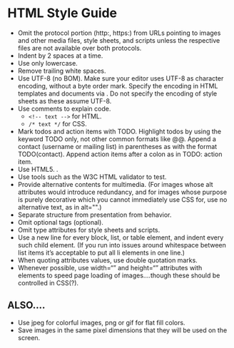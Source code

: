 # HTML Style Guide

* Omit the protocol portion (http:, https:) from URLs pointing to images and other media files, style sheets, and scripts unless the respective files are not available over both protocols.
* Indent by 2 spaces at a time.
* Use only lowercase.
* Remove trailing white spaces.
* Use UTF-8 (no BOM). Make sure your editor uses UTF-8 as character encoding, without a byte order mark. Specify the encoding in HTML templates and documents via <meta charset="utf-8">. Do not specify the encoding of style sheets as these assume UTF-8.
* Use comments to explain code.
  * ``<!-- text -->`` for HTML.
  * ``/* text */`` for CSS.
* Mark todos and action items with TODO. Highlight todos by using the keyword TODO only, not other common formats like @@. Append a contact (username or mailing list) in parentheses as with the format TODO(contact). Append action items after a colon as in TODO: action item.
* Use HTML5. <!DOCTYPE html>.
* Use tools such as the W3C HTML validator to test.
* Provide alternative contents for multimedia. (For images whose alt attributes would introduce redundancy, and for images whose purpose is purely decorative which you cannot immediately use CSS for, use no alternative text, as in alt="".)
* Separate structure from presentation from behavior.
* Omit optional tags (optional).
* Omit type attributes for style sheets and scripts.
* Use a new line for every block, list, or table element, and indent every such child element. (If you run into issues around whitespace between list items it’s acceptable to put all li elements in one line.)
* When quoting attributes values, use double quotation marks.
* Whenever possible, use width=“” and height=“” attributes with <img> elements to speed page loading of images….though these should be controlled in CSS(?).
## ALSO….
* Use jpeg for colorful images, png or gif for flat fill colors.
* Save images in the same pixel dimensions that they will be used on the screen.

